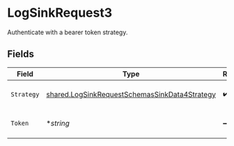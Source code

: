 # LogSinkRequest3

Authenticate with a bearer token strategy.


## Fields

| Field                                                                                                          | Type                                                                                                           | Required                                                                                                       | Description                                                                                                    | Example                                                                                                        |
| -------------------------------------------------------------------------------------------------------------- | -------------------------------------------------------------------------------------------------------------- | -------------------------------------------------------------------------------------------------------------- | -------------------------------------------------------------------------------------------------------------- | -------------------------------------------------------------------------------------------------------------- |
| `Strategy`                                                                                                     | [shared.LogSinkRequestSchemasSinkData4Strategy](../../models/shared/logsinkrequestschemassinkdata4strategy.md) | :heavy_check_mark:                                                                                             | Bearer token authentication strategy.                                                                          | bearer                                                                                                         |
| `Token`                                                                                                        | **string*                                                                                                      | :heavy_minus_sign:                                                                                             | Token for bearer token authentication.                                                                         | my-token                                                                                                       |